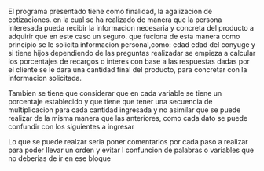 El programa presentado tiene como finalidad, la agalizacion de cotizaciones.
en la cual se ha realizado de manera que la persona interesada pueda recibir la informacion necesaria y concreta del producto a adquirir
que en este caso un seguro.
que fuciona de esta manera
como principio se le solicita informacion personal,como: 
edad 
edad del conyuge
y si tiene hijos
dependiendo de las preguntas realizadar 
se empieza a calcular los porcentajes de recargos o interes 
con base a las respuestas dadas por el cliente 
se le dara una cantidad final del producto, para concretar con la informacion solicitada.



Tambien se tiene que considerar
que en cada variable se tiene un porcentaje establecido y que tiene que tener una secuencia de multiplicacion para cada cantidad ingresada y no asimilar que se puede realizar de la misma manera que las anteriores, como cada dato se puede confundir con los siguientes a ingresar



Lo que se puede realzar seria poner comentarios por cada paso a realizar para poder llevar un orden y evitar l confuncion de palabras o variables que no deberias de ir en ese bloque 